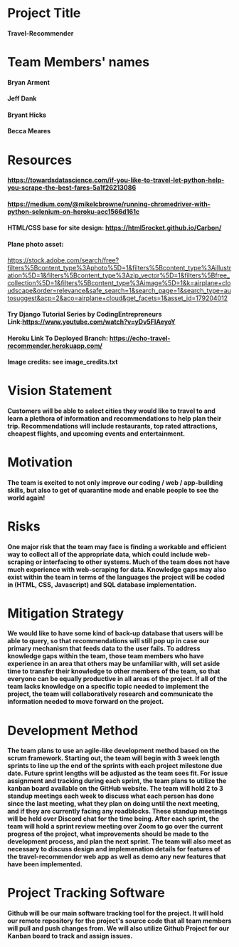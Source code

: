 # Project Title
#### Travel-Recommender

# Team Members' names
#### Bryan Arment
#### Jeff Dank
#### Bryant Hicks
#### Becca Meares

# Resources
#### https://towardsdatascience.com/if-you-like-to-travel-let-python-help-you-scrape-the-best-fares-5a1f26213086
#### https://medium.com/@mikelcbrowne/running-chromedriver-with-python-selenium-on-heroku-acc1566d161c
#### HTML/CSS base for site design: https://html5rocket.github.io/Carbon/ 
#### Plane photo asset:
https://stock.adobe.com/search/free?filters%5Bcontent_type%3Aphoto%5D=1&filters%5Bcontent_type%3Aillustration%5D=1&filters%5Bcontent_type%3Azip_vector%5D=1&filters%5Bfree_collection%5D=1&filters%5Bcontent_type%3Aimage%5D=1&k=airplane+cloudscape&order=relevance&safe_search=1&search_page=1&search_type=autosuggest&acp=2&aco=airplane+cloud&get_facets=1&asset_id=179204012 
#### Try Django Tutorial Series by CodingEntrepreneurs Link:https://www.youtube.com/watch?v=yDv5FIAeyoY
#### Heroku Link To Deployed Branch: https://echo-travel-recommender.herokuapp.com/
#### Image credits: see image_credits.txt

# Vision Statement
#### Customers will be able to select cities they would like to travel to and learn a plethora of information and recommendations to help plan their trip. Recommendations will include restaurants, top rated attractions, cheapest flights, and upcoming events and entertainment.

# Motivation
#### The team is excited to not only improve our coding / web / app-building skills, but also to get of quarantine mode and enable people to see the world again!

# Risks
#### One major risk that the team may face is finding a workable and efficient way to collect all of the appropriate data, which could include web-scraping or interfacing to other systems. Much of the team does not have much experience with web-scraping for data. Knowledge gaps may also exist within the team in terms of the languages the project will be coded in (HTML, CSS, Javascript) and SQL database implementation. 

# Mitigation Strategy
#### We would like to have some kind of back-up database that users will be able to query, so that recommendations will still pop up in case our primary mechanism that feeds data to the user fails. To address knowledge gaps within the team, those team members who have experience in an area that others may be unfamiliar with, will set aside time to transfer their knowledge to other members of the team, so that everyone can be equally productive in all areas of the project. If all of the team lacks knowledge on a specific topic needed to implement the project, the team will collaboratively research and communicate the information needed to move forward on the project.    

# Development Method
#### The team plans to use an agile-like development method based on the scrum framework. Starting out, the team will begin with 3 week length sprints to line up the end of the sprints with each project milestone due date. Future sprint lengths will be adjusted as the team sees fit. For issue assignment and tracking during each sprint, the team plans to utilize the kanban board available on the GitHub website. The team will hold 2 to 3 standup meetings each week to discuss what each person has done since the last meeting, what they plan on doing until the next meeting, and if they are currently facing any roadblocks. These standup meetings will be held over Discord chat for the time being. After each sprint, the team will hold a sprint review meeting over Zoom to go over the current progress of the project, what improvements should be made to the development process, and plan the next sprint. The team will also meet as necessary to discuss design and implemenation details for features of the travel-recommendor web app as well as demo any new features that have been implemented.

# Project Tracking Software
#### Github will be our main software tracking tool for the project. It will hold our remote repository for the project's source code that all team members will pull and push changes from. We will also utilize Github Project for our Kanban board to track and assign issues.  
